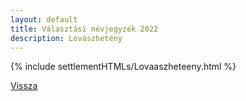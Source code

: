 ```yaml
---
layout: default
title: Választási névjegyzék 2022
description: Lovászhetény
---
```


{% include settlementHTMLs/Lovaaszheteeny.html %}

[Vissza](./)